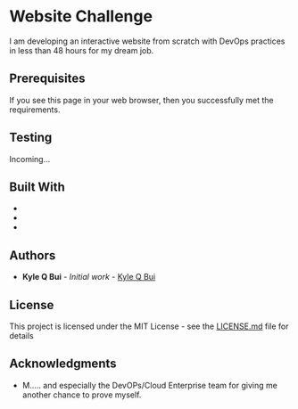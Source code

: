 # Website Challenge

I am developing an interactive website from scratch with DevOps practices in less than 48 hours for my dream job.

## Prerequisites

If you see this page in your web browser, then you successfully met the requirements.

## Testing

Incoming...


## Built With

* 
* 
* 


## Authors

* **Kyle Q Bui** - *Initial work* - [Kyle Q Bui](https://github.com/kyleqbui)


## License

This project is licensed under the MIT License - see the [LICENSE.md](LICENSE.md) file for details

## Acknowledgments

* M..... and especially the DevOPs/Cloud Enterprise team for giving me another chance to prove myself.

